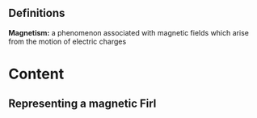 
## Definitions
**Magnetism:** a phenomenon associated with magnetic fields which arise from the motion of electric charges


# Content
## Representing a magnetic Firl